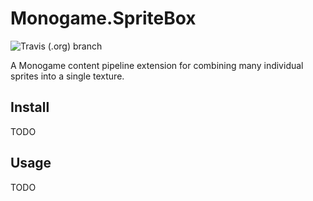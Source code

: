 # Monogame.SpriteBox

![Travis (.org) branch](https://img.shields.io/travis/scott-lin/Monogame.SpriteBox/master.svg)

A Monogame content pipeline extension for combining many individual sprites into a single texture.

## Install

TODO

## Usage

TODO
